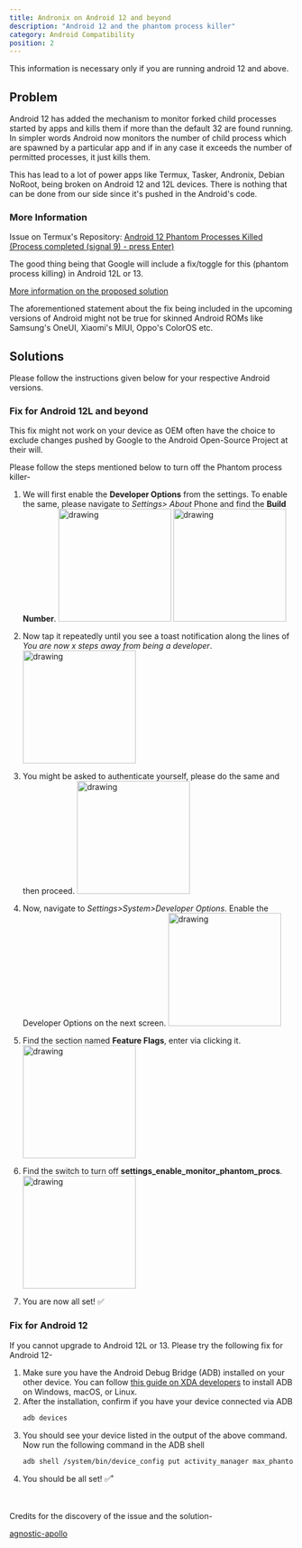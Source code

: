```yaml
---
title: Andronix on Android 12 and beyond
description: "Android 12 and the phantom process killer"
category: Android Compatibility
position: 2
---
```



<alert type="info">
This information is necessary only if you are running android 12 and above.</alert>

## Problem

Android 12 has added the mechanism to monitor forked child processes started by apps and kills them if more than the
default 32 are found running. In simpler words Android now monitors the number of child process which are spawned by a
particular app and if in any case it exceeds the number of permitted processes, it just kills them.

This has lead to a lot of power apps like Termux, Tasker, Andronix, Debian NoRoot, being broken on Android 12 and 12L
devices.
There is nothing that can be done from our side since it's pushed in the Android's code.

### More Information

Issue on Termux's Repository:
[Android 12 Phantom Processes Killed (Process completed (signal 9) - press Enter)](https://github.com/termux/termux-app/issues/2366)

<alert type="success">
The good thing being that Google will include a fix/toggle for this (phantom process killing) in Android 12L or 13.
</alert>

[More information on the proposed solution](https://www.xda-developers.com/android-13-phantom-process-toggle)


<alert type="warning">
The aforementioned statement about the fix being included in the upcoming versions of Android might not be true for skinned Android ROMs like Samsung's OneUI, Xiaomi's MIUI, Oppo's ColorOS etc.
</alert>

## Solutions

Please follow the instructions given below for your respective Android versions.

### Fix for Android 12L and beyond

<alert type="info">
This fix might not work on your device as OEM often have the choice to exclude changes pushed by Google to the Android Open-Source Project at their will.
</alert>

Please follow the steps mentioned below to turn off the Phantom process killer-

1. We will first enable the **Developer Options** from the settings. To enable the same, please navigate to *Settings>
   About* Phone and find the **Build Number**.
   <img src="/images/android-12-fix/1.jpeg" alt="drawing" width="200"/>
   <img src="/images/android-12-fix/2.jpeg" alt="drawing" width="200"/>
2. Now tap it repeatedly until you see a toast notification along the lines of *You are now x steps away from being a
   developer*.
   <img src="/images/android-12-fix/3.jpeg" alt="drawing" width="200"/>
3. You might be asked to authenticate yourself, please do the same and then proceed.
   <img src="/images/android-12-fix/4.jpeg" alt="drawing" width="200"/>
4. Now, navigate to *Settings>System>Developer Options*. Enable the Developer Options on the next screen.
   <img src="/images/android-12-fix/5.jpeg" alt="drawing" width="200"/>
5. Find the section named **Feature Flags**, enter via clicking it.
   <img src="/images/android-12-fix/6.jpeg" alt="drawing" width="200"/>
6. Find the switch to turn off **settings_enable_monitor_phantom_procs**.
   <img src="/images/android-12-fix/7.jpeg" alt="drawing" width="200"/>

7. You are now all set! ✅

### Fix for Android 12

If you cannot upgrade to Android 12L or 13. Please try the following fix for Android 12-

1. Make sure you have the Android Debug Bridge (ADB) installed on your other device. You can
   follow [this guide on XDA developers](https://www.xda-developers.com/install-adb-windows-macos-linux/) to install ADB
   on Windows, macOS, or Linux.
2. After the installation, confirm if you have your device connected via ADB
   ```bash
   adb devices
   ```
3. You should see your device listed in the output of the above command. Now run the following command in the ADB shell
   ```bash
   adb shell /system/bin/device_config put activity_manager max_phantom_processes 2147483647
   ```
4. You should be all set! ✅˚

<br>
<br>
Credits for the discovery of the issue and the solution-

[agnostic-apollo](https://github.com/agnostic-apollo)










